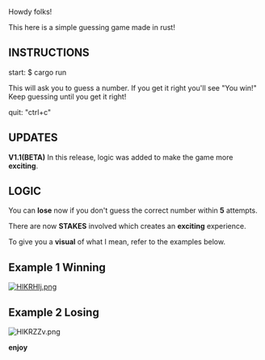 Howdy folks!

This here is a simple guessing game made in rust!

INSTRUCTIONS
------------
start: $ cargo run

This will ask you to guess a number. 
If you get it right you'll see "You win!"
Keep guessing until you get it right!

quit: "ctrl+c"

UPDATES
-------

**V1.1(BETA)**
In this release, logic was added to make the game more **exciting**. 

LOGIC 
-------------------------------------------------------------
You can **lose** now if you don't guess the correct number within **5** attempts.

There are now **STAKES** involved which creates an **exciting** experience.

To give you a **visual** of what I mean, refer to the examples below.

Example 1 Winning
---------------------
[![HlKRHIj.png](https://iili.io/HlKRHIj.png)](https://freeimage.host/)

Example 2 Losing
-------------------
![HlKRZZv.png](https://iili.io/HlKRZZv.png)




**enjoy**

